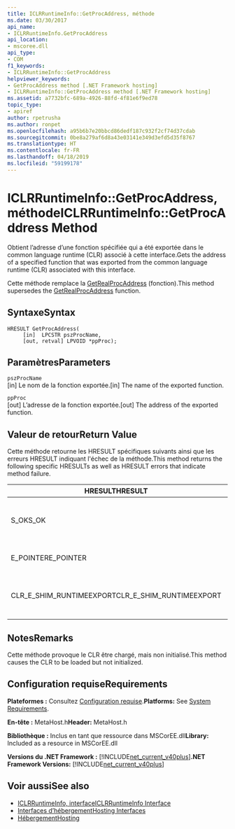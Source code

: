 ```yaml
---
title: ICLRRuntimeInfo::GetProcAddress, méthode
ms.date: 03/30/2017
api_name:
- ICLRRuntimeInfo.GetProcAddress
api_location:
- mscoree.dll
api_type:
- COM
f1_keywords:
- ICLRRuntimeInfo::GetProcAddress
helpviewer_keywords:
- GetProcAddress method [.NET Framework hosting]
- ICLRRuntimeInfo::GetProcAddress method [.NET Framework hosting]
ms.assetid: a7732bfc-689a-4926-88fd-4f81e6f9ed78
topic_type:
- apiref
author: rpetrusha
ms.author: ronpet
ms.openlocfilehash: a95b6b7e20bbcd86dedf187c932f2cf74d37cdab
ms.sourcegitcommit: 0be8a279af6d8a43e03141e349d3efd5d35f8767
ms.translationtype: HT
ms.contentlocale: fr-FR
ms.lasthandoff: 04/18/2019
ms.locfileid: "59199178"
---
```

# <a name="iclrruntimeinfogetprocaddress-method"></a><span data-ttu-id="aedb6-102">ICLRRuntimeInfo::GetProcAddress, méthode</span><span class="sxs-lookup"><span data-stu-id="aedb6-102">ICLRRuntimeInfo::GetProcAddress Method</span></span>
<span data-ttu-id="aedb6-103">Obtient l’adresse d’une fonction spécifiée qui a été exportée dans le common language runtime (CLR) associé à cette interface.</span><span class="sxs-lookup"><span data-stu-id="aedb6-103">Gets the address of a specified function that was exported from the common language runtime (CLR) associated with this interface.</span></span>  
  
 <span data-ttu-id="aedb6-104">Cette méthode remplace la [GetRealProcAddress](../../../../docs/framework/unmanaged-api/hosting/getrealprocaddress-function.md) (fonction).</span><span class="sxs-lookup"><span data-stu-id="aedb6-104">This method supersedes the [GetRealProcAddress](../../../../docs/framework/unmanaged-api/hosting/getrealprocaddress-function.md) function.</span></span>  
  
## <a name="syntax"></a><span data-ttu-id="aedb6-105">Syntaxe</span><span class="sxs-lookup"><span data-stu-id="aedb6-105">Syntax</span></span>  
  
```  
HRESULT GetProcAddress(  
     [in]  LPCSTR pszProcName,  
     [out, retval] LPVOID *ppProc);  
```  
  
## <a name="parameters"></a><span data-ttu-id="aedb6-106">Paramètres</span><span class="sxs-lookup"><span data-stu-id="aedb6-106">Parameters</span></span>  
 `pszProcName`  
 <span data-ttu-id="aedb6-107">[in] Le nom de la fonction exportée.</span><span class="sxs-lookup"><span data-stu-id="aedb6-107">[in] The name of the exported function.</span></span>  
  
 `ppProc`  
 <span data-ttu-id="aedb6-108">[out] L’adresse de la fonction exportée.</span><span class="sxs-lookup"><span data-stu-id="aedb6-108">[out] The address of the exported function.</span></span>  
  
## <a name="return-value"></a><span data-ttu-id="aedb6-109">Valeur de retour</span><span class="sxs-lookup"><span data-stu-id="aedb6-109">Return Value</span></span>  
 <span data-ttu-id="aedb6-110">Cette méthode retourne les HRESULT spécifiques suivants ainsi que les erreurs HRESULT indiquant l'échec de la méthode.</span><span class="sxs-lookup"><span data-stu-id="aedb6-110">This method returns the following specific HRESULTs as well as HRESULT errors that indicate method failure.</span></span>  
  
|<span data-ttu-id="aedb6-111">HRESULT</span><span class="sxs-lookup"><span data-stu-id="aedb6-111">HRESULT</span></span>|<span data-ttu-id="aedb6-112">Description</span><span class="sxs-lookup"><span data-stu-id="aedb6-112">Description</span></span>|  
|-------------|-----------------|  
|<span data-ttu-id="aedb6-113">S_OK</span><span class="sxs-lookup"><span data-stu-id="aedb6-113">S_OK</span></span>|<span data-ttu-id="aedb6-114">La commande s'est correctement terminée.</span><span class="sxs-lookup"><span data-stu-id="aedb6-114">The method completed successfully.</span></span>|  
|<span data-ttu-id="aedb6-115">E_POINTER</span><span class="sxs-lookup"><span data-stu-id="aedb6-115">E_POINTER</span></span>|<span data-ttu-id="aedb6-116">`pszProcName` ou `ppProc` est null.</span><span class="sxs-lookup"><span data-stu-id="aedb6-116">`pszProcName` or `ppProc` is null.</span></span>|  
|<span data-ttu-id="aedb6-117">CLR_E_SHIM_RUNTIMEEXPORT</span><span class="sxs-lookup"><span data-stu-id="aedb6-117">CLR_E_SHIM_RUNTIMEEXPORT</span></span>|<span data-ttu-id="aedb6-118">La fonction spécifiée n’est pas une fonction exportée.</span><span class="sxs-lookup"><span data-stu-id="aedb6-118">The specified function is not an exported function.</span></span>|  
  
## <a name="remarks"></a><span data-ttu-id="aedb6-119">Notes</span><span class="sxs-lookup"><span data-stu-id="aedb6-119">Remarks</span></span>  
 <span data-ttu-id="aedb6-120">Cette méthode provoque le CLR être chargé, mais non initialisé.</span><span class="sxs-lookup"><span data-stu-id="aedb6-120">This method causes the CLR to be loaded but not initialized.</span></span>  
  
## <a name="requirements"></a><span data-ttu-id="aedb6-121">Configuration requise</span><span class="sxs-lookup"><span data-stu-id="aedb6-121">Requirements</span></span>  
 <span data-ttu-id="aedb6-122">**Plateformes :** Consultez [Configuration requise](../../../../docs/framework/get-started/system-requirements.md).</span><span class="sxs-lookup"><span data-stu-id="aedb6-122">**Platforms:** See [System Requirements](../../../../docs/framework/get-started/system-requirements.md).</span></span>  
  
 <span data-ttu-id="aedb6-123">**En-tête :** MetaHost.h</span><span class="sxs-lookup"><span data-stu-id="aedb6-123">**Header:** MetaHost.h</span></span>  
  
 <span data-ttu-id="aedb6-124">**Bibliothèque :** Inclus en tant que ressource dans MSCorEE.dll</span><span class="sxs-lookup"><span data-stu-id="aedb6-124">**Library:** Included as a resource in MSCorEE.dll</span></span>  
  
 <span data-ttu-id="aedb6-125">**Versions du .NET Framework :** [!INCLUDE[net_current_v40plus](../../../../includes/net-current-v40plus-md.md)]</span><span class="sxs-lookup"><span data-stu-id="aedb6-125">**.NET Framework Versions:** [!INCLUDE[net_current_v40plus](../../../../includes/net-current-v40plus-md.md)]</span></span>  
  
## <a name="see-also"></a><span data-ttu-id="aedb6-126">Voir aussi</span><span class="sxs-lookup"><span data-stu-id="aedb6-126">See also</span></span>

- [<span data-ttu-id="aedb6-127">ICLRRuntimeInfo, interface</span><span class="sxs-lookup"><span data-stu-id="aedb6-127">ICLRRuntimeInfo Interface</span></span>](../../../../docs/framework/unmanaged-api/hosting/iclrruntimeinfo-interface.md)
- [<span data-ttu-id="aedb6-128">Interfaces d’hébergement</span><span class="sxs-lookup"><span data-stu-id="aedb6-128">Hosting Interfaces</span></span>](../../../../docs/framework/unmanaged-api/hosting/hosting-interfaces.md)
- [<span data-ttu-id="aedb6-129">Hébergement</span><span class="sxs-lookup"><span data-stu-id="aedb6-129">Hosting</span></span>](../../../../docs/framework/unmanaged-api/hosting/index.md)
